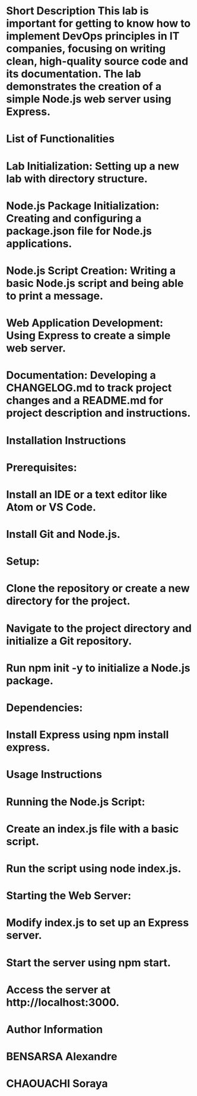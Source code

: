 # Short Description This lab is important for getting to know how to implement DevOps principles in IT companies, focusing on writing clean, high-quality source code and its documentation. The lab demonstrates the creation of a simple Node.js web server using Express.



# List of Functionalities
# Lab Initialization: Setting up a new lab with directory structure.
# Node.js Package Initialization: Creating and configuring a package.json file for Node.js applications.
# Node.js Script Creation: Writing a basic Node.js script and being able to print a message.
# Web Application Development: Using Express to create a simple web server.
# Documentation: Developing a CHANGELOG.md to track project changes and a README.md for project description and instructions. 



# Installation Instructions
# Prerequisites:
# Install an IDE or a text editor like Atom or VS Code.
# Install Git and Node.js.
# Setup:
# Clone the repository or create a new directory for the project.
# Navigate to the project directory and initialize a Git repository.
# Run npm init -y to initialize a Node.js package.
# Dependencies:
# Install Express using npm install express.


# Usage Instructions
# Running the Node.js Script:
# Create an index.js file with a basic script.
# Run the script using node index.js.
# Starting the Web Server:
# Modify index.js to set up an Express server.
# Start the server using npm start.
# Access the server at http://localhost:3000.



# Author Information
# BENSARSA Alexandre 
# CHAOUACHI Soraya  
